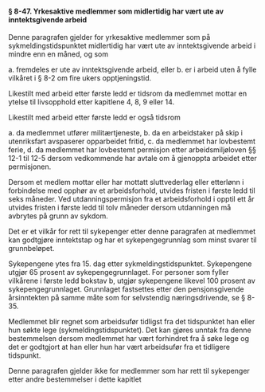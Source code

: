 #### § 8-47. Yrkesaktive medlemmer som midlertidig har vært ute av inntektsgivende arbeid

Denne paragrafen gjelder for yrkesaktive medlemmer som på sykmeldingstidspunktet midlertidig har vært ute av inntektsgivende arbeid i mindre enn en måned, og som

a. fremdeles er ute av inntektsgivende arbeid, eller
b. er i arbeid uten å fylle vilkåret i § 8-2 om fire ukers opptjeningstid.

Likestilt med arbeid etter første ledd er tidsrom da medlemmet mottar en ytelse til livsopphold etter kapitlene 4, 8, 9 eller 14.

Likestilt med arbeid etter første ledd er også tidsrom

a. da medlemmet utfører militærtjeneste,
b. da en arbeidstaker på skip i utenriksfart avspaserer opparbeidet fritid,
c. da medlemmet har lovbestemt ferie,
d. da medlemmet har lovbestemt permisjon etter arbeidsmiljøloven §§ 12-1 til 12-5 dersom vedkommende har avtale om å gjenoppta arbeidet etter permisjonen.

Dersom et medlem mottar eller har mottatt sluttvederlag eller etterlønn i forbindelse med opphør av et arbeidsforhold, utvides fristen i første ledd til seks måneder. Ved utdanningspermisjon fra et arbeidsforhold i opptil ett år utvides fristen i første ledd til tolv måneder dersom utdanningen må avbrytes på grunn av sykdom.

Det er et vilkår for rett til sykepenger etter denne paragrafen at medlemmet kan godtgjøre inntektstap og har et sykepengegrunnlag som minst svarer til grunnbeløpet.

Sykepengene ytes fra 15. dag etter sykmeldingstidspunktet. Sykepengene utgjør 65 prosent av sykepengegrunnlaget. For personer som fyller vilkårene i første ledd bokstav b, utgjør sykepengene likevel 100 prosent av sykepengegrunnlaget. Grunnlaget fastsettes etter den pensjonsgivende årsinntekten på samme måte som for selvstendig næringsdrivende, se § 8-35.

Medlemmet blir regnet som arbeidsufør tidligst fra det tidspunktet han eller hun søkte lege (sykmeldingstidspunktet). Det kan gjøres unntak fra denne bestemmelsen dersom medlemmet har vært forhindret fra å søke lege og det er godtgjort at han eller hun har vært arbeidsufør fra et tidligere tidspunkt.

Denne paragrafen gjelder ikke for medlemmer som har rett til sykepenger etter andre bestemmelser i dette kapitlet
